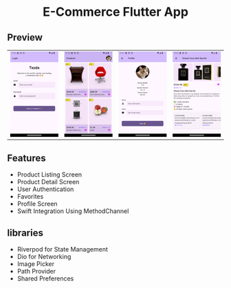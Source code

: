 <h1 align="center">E-Commerce Flutter App</h1>

## Preview

|            |            |            |            |
|------------|------------|------------|------------|
| ![img three](screenshots/Screenshot_20250326_105418.png) | ![img two](screenshots/Screenshot_20250326_105404.png) | ![img one](screenshots/Screenshot_20250326_105305.png) | ![img four](screenshots/Screenshot_20250326_105438.png) |

## Features
- Product Listing Screen
- Product Detail Screen
- User Authentication
- Favorites
- Profile Screen
- Swift Integration Using MethodChannel

## libraries
- Riverpod for State Management
- Dio for Networking
- Image Picker
- Path Provider
- Shared Preferences
  
